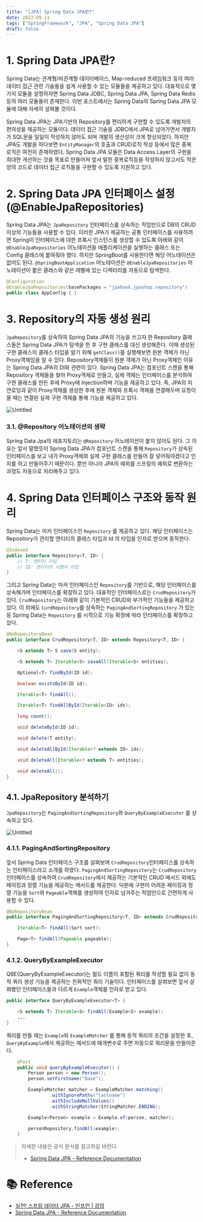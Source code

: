 ```yaml
---
title: "[JPA] Spring Data JPA란?"
date: 2022-09-11
tags: ["SpringFramework", "JPA", "Spring Data JPA"]
draft: false
---
```


# 1. Spring Data JPA란?

Spring Data는 관계형/비관계형 데이터베이스, Map-reduced 프레임워크 등의 여러 데이터 접근 관련 기술들을 쉽게 사용할 수 있는 모듈들을 제공하고 있다. 대표적으로 몇가지 모듈을 설명하자면 Spring Data JDBC, Spring Data JPA, Spring Data Redis 등의 여러 모듈들이 존재한다. 이번 포스트에서는 Spring Data의 Spring Data JPA 모듈에 대해 자세히 살펴볼 것이다.

Spring Data JPA는 JPA기반의 Repository를 편리하게 구현할 수 있도록 개발자의 편의성을 제공하는 모듈이다. 데이터 접근 기술을 JDBC에서 JPA로 넘어가면서 개발자가 SQL문을 일일이 작성하지 않아도 되며 개발의 생산성이 크게 향상되었다. 하지만 JPA도 개발을 하다보면 `EntityManager`의 호출과 CRUD로직 작성 등에서 많은 중복 로직은 여전히 존재하였다. Spring Data JPA 모듈은 Data Access Layer의 구현을 최대한 개선하는 것을 목표로 만들어져 앞서 말한 중복로직등을 작성하지 않고서도 적은 양의 코드로 데이터 접근 로직들을 구현할 수 있도록 지원하고 있다.

# 2. Spring Data JPA 인터페이스 설정 (@EnableJpaRepositories)

Spring Data JPA는 `JpaRepository` 인터페이스를 상속하는 작업만으로 DB의 CRUD 이상의 기능들을 사용할 수 있다. 이러한 JPA가 제공하는 공통 인터페이스를 사용하려면 Spring이 인터페이스에 대한 프록시 인스턴스를 생성할 수 있도록 아래와 같이`@EnableJpaRepositories` 어노테이션을 애플리케이션을 실행하는 클래스 또는 Config 클래스에 붙여줘야 했다. 하지만 SpringBoot를 사용한다면 해당 어노테이션은 없어도 된다. `@SpringBootApplication` 어노테이션은 `@EnableJpaRepositories` 어노테이션이 붙은 클래스와 같은 레벨에 있는 디렉터리를 자동으로 탐색한다.

```java
@Configuration
@EnableJpaRepositories(basePackages = "jpabook.jpashop.repository")
public class AppConfig { }
```

# 3. Repository의 자동 생성 원리

`JpaRepository`를 상속하여 Spring Data JPA의 기능을 쓰고자 한 Repository 클래스들은 Spring Data JPA가 탐색을 한 후 구현 클래스를 대신 생성해준다. 이때 생성된 구현 클래스의 클래스 타입을 알기 위해 `getClass()`를 실행해보면 원본 객체가 아닌 Proxy객체임을 알 수 있다. Repository객체들이 원본 객체가 아닌 Proxy객체인 이유는 Spring Data JPA의 DI와 관련이 있다. Spring Data JPA는 컴포넌트 스캔을 통해 Repository 객체들을 찾아 Proxy객체로 만들고, 실제 객체는 인터페이스를 분석하여 구현 클래스를 만든 후에 Proxy에 Injection하며 기능을 제공하고 있다. 즉, JPA의 지연로딩과 같이 Proxy객체를 생성한 후에 원본 객체와 프록시 객체를 연결해두며 요청이 올 때는 연결된 실제 구현 객체를 통해 기능을 제공하고 있다.

![Untitled](image/20220911-Spring-Data-JPA란/img.png)

### 3.1. @Repository 어노테이션의 생략

Spring Data Jpa의 레포지토리는 `@Repository` 어노테이션이 붙지 않아도 된다. 그 이유는 앞서 말했듯이 Spring Data JPA가 컴포넌트 스캔을 통해 `Repository`가 상속된 인터페이스를 보고 내가 Proxy객체와 실제 구현 클래스를 만들어 잘 넣어줘야겠다고 인지를 하고 만들어주기 때문이다. 뿐만 아니라 JPA의 예외를 스프링의 예외로 변환하는 과정도 자동으로 처리해주고 있다.

# 4. Spring Data 인터페이스 구조와 동작 원리

Spring Data는 마커 인터페이스인 `Repository` 를 제공하고 있다. 해당 인터페이스는 Repository가 관리할 엔티티의 클래스 타입과 Id 의 타입을 인자로 받으며 동작한다.

```java
@Indexed
public interface Repository<T, ID> {
	// T: 엔티티 타입
	// ID: 엔티티의 식별자 타입
}
```

그리고 Spring Data는 마커 인터페이스인 `Repository`를 기반으로, 해당 인터페이스를 상속해가며 인터페이스를 확장하고 있다. 대표적인 인터페이스로는 `CrudRepository`가 있다. `CrudRepository`는 아래와 같이 기본적인 CRUD와 부가적인 기능들을 제공하고 있다. 이 외에도 `CurdRepository`를 상속하는 `PagingAndSortingRepository` 가 있는 등 Spring Data는 `Repository` 를 시작으로 기능 확장에 따라 인터페이스를 확장하고 있다.

```java
@NoRepositoryBean
public interface CrudRepository<T, ID> extends Repository<T, ID> {

	<S extends T> S save(S entity);

	<S extends T> Iterable<S> saveAll(Iterable<S> entities);

	Optional<T> findById(ID id);

	boolean existsById(ID id);

	Iterable<T> findAll();

	Iterable<T> findAllById(Iterable<ID> ids);

	long count();

	void deleteById(ID id);

	void delete(T entity);

	void deleteAllById(Iterable<? extends ID> ids);

	void deleteAll(Iterable<? extends T> entities);

	void deleteAll();
}
```

## 4.1. JpaRepository 분석하기

`JpaRepository`는 `PagingAndSortingRepository`와 `QueryByExampleExecutor` 를 상속하고 있다.

![Untitled](image/20220911-Spring-Data-JPA란/img_1.png)

### 4.1.1. PagingAndSortingRepository

앞서 Spring Data 인터페이스 구조를 살펴보며 `CrudRepository`인터페이스를 상속하는 인터페이스라고 소개를 하였다. `PagingAndSortingRepository`는 `CrudRepository` 인터페이스를 상속하여 `CrudRepository`에서 제공하는 기본적인 CRUD 메서드 외에도 페이징과 정렬 기능을 제공하는 메서드를 제공한다. 덕분에 구현이 어려운 페이징과 정렬 기능을 `Sort`와 `Pageable`객체를 생성하여 인자로 넘겨주는 작업만으로 간편하게 사용할 수 있다.

```java
@NoRepositoryBean
public interface PagingAndSortingRepository<T, ID> extends CrudRepository<T, ID> {

	Iterable<T> findAll(Sort sort);

	Page<T> findAll(Pageable pageable);
}
```

### 4.1.2. QueryByExampleExecutor

QBE(QueryByExampleExecutor)는 필드 이름이 포함된 쿼리를 작성할 필요 없이 동적 쿼리 생성 기능을 제공하는 친화적인 쿼리 기술이다. 인터페이스를 살펴보면 앞서 살펴봤던 인터페이스들과 다르게 `Example`객체를 인자로 받고 있다.

```java
public interface QueryByExampleExecutor<T> {

	<S extends T> Iterable<S> findAll(Example<S> example);
	...
}
```

쿼리를 만들 때는 `Example`와 `ExampleMatcher` 를 통해 동적 쿼리의 조건을 설정한 후, `QueryByExample`에서 제공하는 메서드에 매개변수로 주면 자동으로 쿼리문을 만들어준다.

```java
    @Test
    public void queryByExampleExecutor() {
        Person person = new Person();
        person.setFirstname("Dave");

        ExampleMatcher matcher = ExampleMatcher.matching()
                .withIgnorePaths("lastname")
                .withIncludeNullValues()
                .withStringMatcher(StringMatcher.ENDING);

        Example<Person> example = Example.of(person, matcher);

        personRepository.findAll(example);
    }
```

> 자세한 내용은 공식 문서를 참고하길 바란다.
> - [Spring Data JPA - Reference Documentation](https://docs.spring.io/spring-data/jpa/docs/current/reference/html/#query-by-example)

# 📚 Reference
- [실전! 스프링 데이터 JPA - 인프런 | 강의](https://www.inflearn.com/course/%EC%8A%A4%ED%94%84%EB%A7%81-%EB%8D%B0%EC%9D%B4%ED%84%B0-JPA-%EC%8B%A4%EC%A0%84/dashboard)
- [Spring Data JPA - Reference Documentation](https://docs.spring.io/spring-data/jpa/docs/current/reference/html/#repositories.core-concepts)
